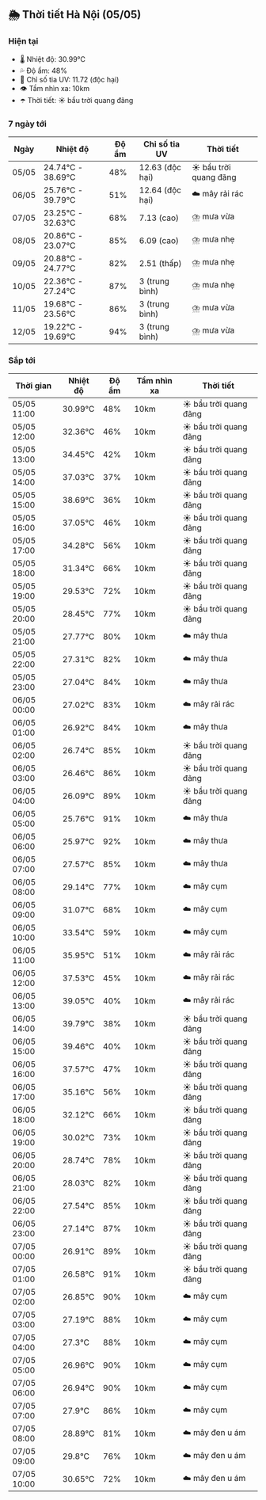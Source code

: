 ## 🌦️ Thời tiết Hà Nội (05/05)

### Hiện tại

- 🌡️ Nhiệt độ: 30.99℃
- 💦 Độ ẩm: 48%
- 🌟 Chỉ số tia UV: 11.72 (độc hại)
- 👁️ Tầm nhìn xa: 10km
- ☂️ Thời tiết: ☀️ bầu trời quang đãng

### 7 ngày tới

| Ngày | Nhiệt độ | Độ ẩm | Chỉ số tia UV | Thời tiết |
| --- | --- | --- | --- | --- |
| 05/05 | 24.74℃ - 38.69℃ | 48% | 12.63 (độc hại) | ☀️ bầu trời quang đãng |
| 06/05 | 25.76℃ - 39.79℃ | 51% | 12.64 (độc hại) | ☁️ mây rải rác |
| 07/05 | 23.25℃ - 32.63℃ | 68% | 7.13 (cao) | ⛈️ mưa vừa |
| 08/05 | 20.86℃ - 23.07℃ | 85% | 6.09 (cao) | ⛈️ mưa nhẹ |
| 09/05 | 20.88℃ - 24.77℃ | 82% | 2.51 (thấp) | ⛈️ mưa nhẹ |
| 10/05 | 22.36℃ - 27.24℃ | 87% | 3 (trung bình) | ⛈️ mưa nhẹ |
| 11/05 | 19.68℃ - 23.56℃ | 86% | 3 (trung bình) | ⛈️ mưa vừa |
| 12/05 | 19.22℃ - 19.69℃ | 94% | 3 (trung bình) | ⛈️ mưa vừa |

### Sắp tới

| Thời gian | Nhiệt độ | Độ ẩm | Tầm nhìn xa | Thời tiết |
| --- | --- | --- | --- | --- |
| 05/05 11:00 | 30.99℃ | 48% | 10km | ☀️ bầu trời quang đãng |
| 05/05 12:00 | 32.36℃ | 46% | 10km | ☀️ bầu trời quang đãng |
| 05/05 13:00 | 34.45℃ | 42% | 10km | ☀️ bầu trời quang đãng |
| 05/05 14:00 | 37.03℃ | 37% | 10km | ☀️ bầu trời quang đãng |
| 05/05 15:00 | 38.69℃ | 36% | 10km | ☀️ bầu trời quang đãng |
| 05/05 16:00 | 37.05℃ | 46% | 10km | ☀️ bầu trời quang đãng |
| 05/05 17:00 | 34.28℃ | 56% | 10km | ☀️ bầu trời quang đãng |
| 05/05 18:00 | 31.34℃ | 66% | 10km | ☀️ bầu trời quang đãng |
| 05/05 19:00 | 29.53℃ | 72% | 10km | ☀️ bầu trời quang đãng |
| 05/05 20:00 | 28.45℃ | 77% | 10km | ☀️ bầu trời quang đãng |
| 05/05 21:00 | 27.77℃ | 80% | 10km | ☁️ mây thưa |
| 05/05 22:00 | 27.31℃ | 82% | 10km | ☁️ mây thưa |
| 05/05 23:00 | 27.04℃ | 84% | 10km | ☁️ mây thưa |
| 06/05 00:00 | 27.02℃ | 83% | 10km | ☁️ mây rải rác |
| 06/05 01:00 | 26.92℃ | 84% | 10km | ☁️ mây thưa |
| 06/05 02:00 | 26.74℃ | 85% | 10km | ☀️ bầu trời quang đãng |
| 06/05 03:00 | 26.46℃ | 86% | 10km | ☀️ bầu trời quang đãng |
| 06/05 04:00 | 26.09℃ | 89% | 10km | ☀️ bầu trời quang đãng |
| 06/05 05:00 | 25.76℃ | 91% | 10km | ☁️ mây thưa |
| 06/05 06:00 | 25.97℃ | 92% | 10km | ☁️ mây thưa |
| 06/05 07:00 | 27.57℃ | 85% | 10km | ☁️ mây thưa |
| 06/05 08:00 | 29.14℃ | 77% | 10km | ☁️ mây cụm |
| 06/05 09:00 | 31.07℃ | 68% | 10km | ☁️ mây cụm |
| 06/05 10:00 | 33.54℃ | 59% | 10km | ☁️ mây cụm |
| 06/05 11:00 | 35.95℃ | 51% | 10km | ☁️ mây rải rác |
| 06/05 12:00 | 37.53℃ | 45% | 10km | ☁️ mây rải rác |
| 06/05 13:00 | 39.05℃ | 40% | 10km | ☁️ mây rải rác |
| 06/05 14:00 | 39.79℃ | 38% | 10km | ☀️ bầu trời quang đãng |
| 06/05 15:00 | 39.46℃ | 40% | 10km | ☀️ bầu trời quang đãng |
| 06/05 16:00 | 37.57℃ | 47% | 10km | ☀️ bầu trời quang đãng |
| 06/05 17:00 | 35.16℃ | 56% | 10km | ☀️ bầu trời quang đãng |
| 06/05 18:00 | 32.12℃ | 66% | 10km | ☀️ bầu trời quang đãng |
| 06/05 19:00 | 30.02℃ | 73% | 10km | ☀️ bầu trời quang đãng |
| 06/05 20:00 | 28.74℃ | 78% | 10km | ☀️ bầu trời quang đãng |
| 06/05 21:00 | 28.03℃ | 82% | 10km | ☀️ bầu trời quang đãng |
| 06/05 22:00 | 27.54℃ | 85% | 10km | ☀️ bầu trời quang đãng |
| 06/05 23:00 | 27.14℃ | 87% | 10km | ☀️ bầu trời quang đãng |
| 07/05 00:00 | 26.91℃ | 89% | 10km | ☀️ bầu trời quang đãng |
| 07/05 01:00 | 26.58℃ | 91% | 10km | ☀️ bầu trời quang đãng |
| 07/05 02:00 | 26.85℃ | 90% | 10km | ☁️ mây cụm |
| 07/05 03:00 | 27.19℃ | 88% | 10km | ☁️ mây cụm |
| 07/05 04:00 | 27.3℃ | 88% | 10km | ☁️ mây cụm |
| 07/05 05:00 | 26.96℃ | 90% | 10km | ☁️ mây cụm |
| 07/05 06:00 | 26.94℃ | 90% | 10km | ☁️ mây cụm |
| 07/05 07:00 | 27.9℃ | 86% | 10km | ☁️ mây cụm |
| 07/05 08:00 | 28.89℃ | 81% | 10km | ☁️ mây đen u ám |
| 07/05 09:00 | 29.8℃ | 76% | 10km | ☁️ mây đen u ám |
| 07/05 10:00 | 30.65℃ | 72% | 10km | ☁️ mây đen u ám |
